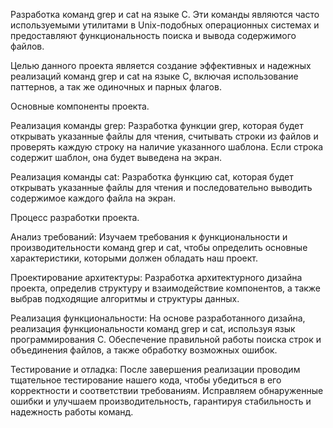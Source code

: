 Разработка команд grep и cat на языке C. Эти команды являются часто используемыми утилитами в Unix-подобных операционных системах и предоставляют функциональность поиска и вывода содержимого файлов.

Целью данного проекта является создание эффективных и надежных реализаций команд grep и cat на языке C, включая использование паттернов, а так же одиночных и парных флагов.

Основные компоненты проекта.

Реализация команды grep: Разработка функции grep, которая будет открывать указанные файлы для чтения, считывать строки из файлов и проверять каждую строку на наличие указанного шаблона. Если строка содержит шаблон, она будет выведена на экран.

Реализация команды cat: Разработка функцию cat, которая будет открывать указанные файлы для чтения и последовательно выводить содержимое каждого файла на экран.

Процесс разработки проекта.

Анализ требований: 
Изучаем требования к функциональности и производительности команд grep и cat, чтобы определить основные характеристики, которыми должен обладать наш проект.

Проектирование архитектуры: 
Разработка архитектурного дизайна проекта, определив структуру и взаимодействие компонентов, а также выбрав подходящие алгоритмы и структуры данных.

Реализация функциональности:
На основе разработанного дизайна, реализация функциональности команд grep и cat, используя язык программирования C. Обеспечение правильной работы поиска строк и объединения файлов, а также обработку возможных ошибок.

Тестирование и отладка: 
После завершения реализации проводим тщательное тестирование нашего кода, чтобы убедиться в его корректности и соответствии требованиям. Исправляем обнаруженные ошибки и улучшаем производительность, гарантируя стабильность и надежность работы команд.
